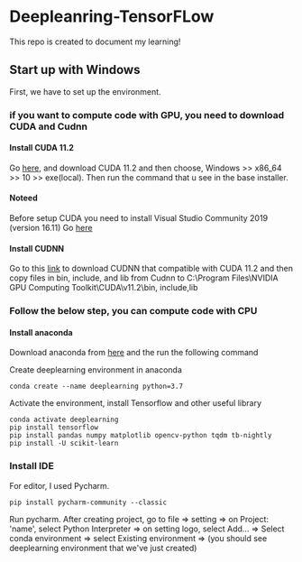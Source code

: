# Deepleanring-TensorFLow
This repo is created to document my learning!
## Start up with Windows
First, we have to set up the environment.

### if you want to compute code with GPU, you need to download CUDA and Cudnn 
#### Install CUDA 11.2 
Go [here](https://developer.nvidia.com/cuda-downloads), and download CUDA 11.2 and then choose, Windows >> x86_64 >> 10 >> exe(local). Then run the command that u see in the base installer.
#### Noteed 
Before setup CUDA you need to install Visual Studio Community 2019 (version 16.11) Go [here](https://my.visualstudio.com/Downloads?q=visual%20studio%202019&wt.mc_id=o~msft~vscom~older-downloads)
#### Install CUDNN
Go to this [link](https://developer.nvidia.com/cudnn) to download CUDNN that compatible with CUDA 11.2 and then copy files in bin, include, and lib from Cudnn to C:\Program Files\NVIDIA GPU Computing Toolkit\CUDA\v11.2\bin, include,lib
### Follow the below step,  you can compute code with CPU
#### Install anaconda
Download anaconda from [here](https://www.anaconda.com/products/distribution) and the run the following command

Create deeplearning environment in anaconda
```
conda create --name deeplearning python=3.7
```
Activate the environment, install Tensorflow and other useful library
```
conda activate deeplearning
pip install tensorflow
pip install pandas numpy matplotlib opencv-python tqdm tb-nightly
pip install -U scikit-learn
```
### Install IDE
For editor, I used Pycharm.
```
pip install pycharm-community --classic
```
Run pycharm. After creating project, go to file => setting => on Project: 'name', select Python Interpreter => on setting logo, select Add... => Select conda environment => select Existing environment => (you should see deeplearning environment that we've just created)
